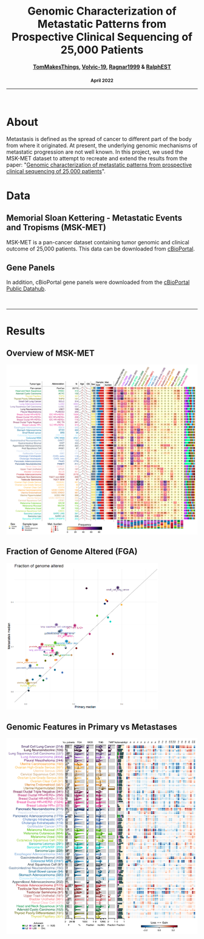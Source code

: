 <div align="center">
  <h1><b>Genomic Characterization of Metastatic Patterns from Prospective Clinical Sequencing of 25,000 Patients</b></h1>
  <p><b><a href="https://github.com/TomMakesThings">TomMakesThings</a>, <a href="https://github.com/Volvic-19">Volvic-19</a>, <a href="https://github.com/Ragnar1999">Ragnar1999</a> & <a href="https://github.com/RalphEST">RalphEST</a></b></p>
  <p><b><sub>April 2022</sub></b></p>
</div>

---

<br>

# About
Metastasis is defined as the spread of cancer to different part of the body from where it originated. At present, the underlying genomic mechanisms of metastatic progression are not well known. In this project, we used the MSK-MET dataset to attempt to recreate and extend the results from the paper: "[Genomic characterization of metastatic patterns from prospective clinical sequencing of 25,000 patients](https://www.sciencedirect.com/science/article/pii/S0092867422000034)".

# Data
## Memorial Sloan Kettering - Metastatic Events and Tropisms (MSK-MET)
MSK-MET is a pan-cancer dataset containing tumor genomic and clinical outcome of 25,000 patients. This data can be downloaded from [cBioPortal](https://www.cbioportal.org/study/summary?id=msk_met_2021).

## Gene Panels
In addition, cBioPortal gene panels were downloaded from the [cBioPortal Public Datahub](https://github.com/cBioPortal/datahub/tree/master/reference_data/gene_panels).

<br>

---

# Results
## Overview of MSK-MET
<img src="https://github.com/TomMakesThings/Genomic-Metastatic-Patterns/blob/main/fig1.png" width="700px">

## Fraction of Genome Altered (FGA)
<img src="https://github.com/TomMakesThings/Genomic-Metastatic-Patterns/blob/main/Plot_2/Figure2A/figure2A_fga.png" width="400px">

## Genomic Features in Primary vs Metastases
<img src="https://github.com/TomMakesThings/Genomic-Metastatic-Patterns/blob/main/Plot_2/Figure2B/fig2b.png" width="700px">

<!---## Significant Oncogenic Alterations Between Primary Tumours and Metastases
<img src="https://github.com/TomMakesThings/Genomic-Metastatic-Patterns/blob/main/Plot_2/Figure2B/fig2b.png" width="700px">--->
